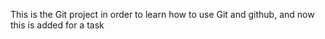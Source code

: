 This is the Git project in order to learn how to use Git and github, and now this is added for a task
